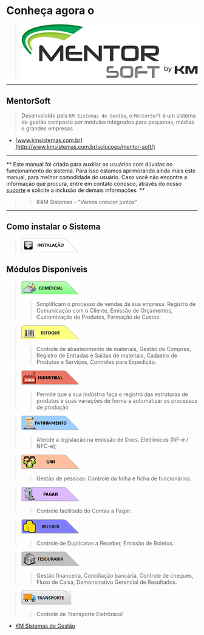# Conheça agora o
> ![MentorSoft](img/MentorSoft.png) 

---

##  MentorSoft

> Desenvolvido pela `KM Sistemas de Gestão`, o `MentorSoft` é um sistema de gestão composto por módulos integrados para pequenas, médias e grandes empresas.

* [www.kmsistemas.com.br](http://www.kmsistemas.com.br/solucoes/mentor-soft/) 

---

** Este manual foi criado para auxiliar os usuários com dúvidas no funcionamento do sistema.
Para isso estamos aprimorando ainda mais este manual, para melhor comodidade do usuário. Caso você não encontre a informação que procura, entre em contato conosco, através do nosso [suporte](http://www.kmsistemas.com.br/atendimento-2/) e solicite a inclusão de demais informações.
**

>>K&M Sistemas - "Vamos crescer juntos"

---
## Como instalar o Sistema 
> [![Instalação](/img/modulos/instala.png)](instalacao.md)

## Módulos Disponíveis

>  [![Comercial](/img/modulos/comsist.png)](modulos/comercial)
>> Simplificam o processo de vendas da sua empresa: Registro de Comunicação com o Cliente, Emissão de Orçamentos, Customização de Produtos, Formação de Custos.  

> [![Estoque](/img/modulos/estsist.png)](modulos/estoque)
>> Controle de abastecimento de materiais, Gestão de Compras, Registro de Entradas e Saídas de materiais, Cadastro de Produtos e Serviços, Controles para Expedição.  

> [![Industrial](/img/modulos/indsist.png)](modulos/industrial)
>> Permite que a sua indústria faça o registro das estruturas de produtos e suas variações de forma a automatizar os processos de produção
    
> [![Faturamento](/img/modulos/fatsist.png)](modulos/faturamento)
>>  Atende a legislação na emissão de Docs. Eletrônicos (NF-e / NFC-e);

> [![GRH](/img/modulos/grhsist.png)](modulos/grh)
>> Gestão de pessoas: Controle da folha e ficha de funcionários.

> [![Pagar](/img/modulos/pagsist.png)](modulos/pagar)
>>  Controle facilitado do Contas a Pagar.

> [![Receber](/img/modulos/recsist.png)](modulos/receber)
>>  Controle de Duplicatas a Receber, Emissão de Boletos.

> [![Tesouraria](/img/modulos/tessist.png)](modulos/tesouraria)
>> Gestão financeira, Conciliação bancária, Controle de cheques, Fluxo de Caixa, Demonstrativo Gerencial de Resultados.

> [![CTE](/img/modulos/transp.png)](modulos/cte)
>> Controle de Transporte Eletrônico!


* [KM Sistemas de Gestão](http://www.kmsistemas.com.br/)